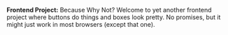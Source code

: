 **Frontend Project:** 
Because Why Not?
Welcome to yet another frontend project where buttons do things and boxes look pretty. No promises, but it might just work in most browsers (except that one).
